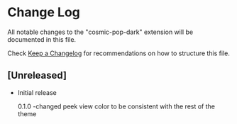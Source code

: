 # Change Log

All notable changes to the "cosmic-pop-dark" extension will be documented in this file.

Check [Keep a Changelog](http://keepachangelog.com/) for recommendations on how to structure this file.

## [Unreleased]

- Initial release

  0.1.0
  -changed peek view color to be consistent with the rest of the theme

